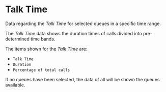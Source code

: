 # Talk Time
  
Data regarding the *Talk Time* for selected queues in a specific time range.
  
The *Talk Time* data shows the duration times of
calls divided into pre-determined time bands.

The items shown for the *Talk Time* are:
 
- `Talk Time`
- `Duration`
- `Percentage of total calls`

If no queues have been selected, the data of all will be shown
the queues available.
